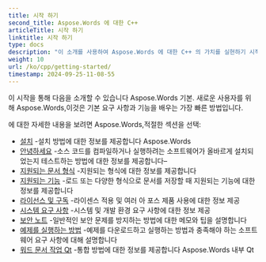 ```yaml
---
title: 시작 하기
second_title: Aspose.Words 에 대한 C++
articleTitle: 시작 하기
linktitle: 시작 하기
type: docs
description: "이 소개를 사용하여 Aspose.Words 에 대한 C++ 의 가치를 실현하기 시작하는 기본 Aspose.Words 당신의 사업을 위해."
weight: 10
url: /ko/cpp/getting-started/
timestamp: 2024-09-25-11-08-55
---
```


이 시작을 통해 다음을 소개할 수 있습니다 Aspose.Words 기본. 새로운 사용자를 위해 Aspose.Words,이것은 기본 요구 사항과 기능을 배우는 가장 빠른 방법입니다.

에 대한 자세한 내용을 보려면 Aspose.Words,적절한 섹션을 선택:

- [설치](/words/cpp/installation/) -설치 방법에 대한 정보를 제공합니다 Aspose.Words
- [안녕하세요](/words/cpp/hello-world/) -소스 코드를 컴파일하거나 실행하려는 소프트웨어가 올바르게 설치되었는지 테스트하는 방법에 대한 정보를 제공합니다–
- [지원되는 문서 형식](/words/cpp/supported-document-formats/) -지원되는 형식에 대한 정보를 제공합니다
- [지원되는 기능](/words/cpp/features/) -로드 또는 다양한 형식으로 문서를 저장할 때 지원되는 기능에 대한 정보를 제공합니다
- [라이선스 및 구독](/words/cpp/licensing/) -라이센스 적용 및 여러 아 포스 제품 사용에 대한 정보 제공
- [시스템 요구 사항](/words/cpp/system-requirements/) -시스템 및 개발 환경 요구 사항에 대한 정보 제공
- [보안 노트](/words/cpp/security/) -일반적인 보안 문제를 방지하는 방법에 대한 메모와 팁을 설명합니다
- [예제를 실행하는 방법](/words/cpp/how-to-run-the-examples/) -예제를 다운로드하고 실행하는 방법과 충족해야 하는 소프트웨어 요구 사항에 대해 설명합니다
- [워드 문서 작업 Qt](/words/cpp/work-with-word-documents-in-qt/) -통합 방법에 대한 정보를 제공합니다 Aspose.Words 내부 Qt
